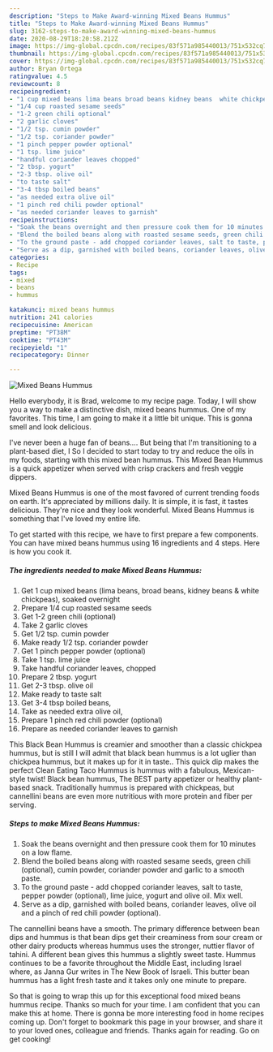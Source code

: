 ```yaml
---
description: "Steps to Make Award-winning Mixed Beans Hummus"
title: "Steps to Make Award-winning Mixed Beans Hummus"
slug: 3162-steps-to-make-award-winning-mixed-beans-hummus
date: 2020-08-29T18:20:58.212Z
image: https://img-global.cpcdn.com/recipes/83f571a985440013/751x532cq70/mixed-beans-hummus-recipe-main-photo.jpg
thumbnail: https://img-global.cpcdn.com/recipes/83f571a985440013/751x532cq70/mixed-beans-hummus-recipe-main-photo.jpg
cover: https://img-global.cpcdn.com/recipes/83f571a985440013/751x532cq70/mixed-beans-hummus-recipe-main-photo.jpg
author: Bryan Ortega
ratingvalue: 4.5
reviewcount: 8
recipeingredient:
- "1 cup mixed beans lima beans broad beans kidney beans  white chickpeas soaked overnight"
- "1/4 cup roasted sesame seeds"
- "1-2 green chili optional"
- "2 garlic cloves"
- "1/2 tsp. cumin powder"
- "1/2 tsp. coriander powder"
- "1 pinch pepper powder optional"
- "1 tsp. lime juice"
- "handful coriander leaves chopped"
- "2 tbsp. yogurt"
- "2-3 tbsp. olive oil"
- "to taste salt"
- "3-4 tbsp boiled beans"
- "as needed extra olive oil"
- "1 pinch red chili powder optional"
- "as needed coriander leaves to garnish"
recipeinstructions:
- "Soak the beans overnight and then pressure cook them for 10 minutes on a low flame."
- "Blend the boiled beans along with roasted sesame seeds, green chili (optional), cumin powder, coriander powder and garlic to a smooth paste."
- "To the ground paste - add chopped coriander leaves, salt to taste, pepper powder (optional), lime juice, yogurt and olive oil. Mix well."
- "Serve as a dip, garnished with boiled beans, coriander leaves, olive oil and a pinch of red chili powder (optional)."
categories:
- Recipe
tags:
- mixed
- beans
- hummus

katakunci: mixed beans hummus 
nutrition: 241 calories
recipecuisine: American
preptime: "PT38M"
cooktime: "PT43M"
recipeyield: "1"
recipecategory: Dinner

---
```



![Mixed Beans Hummus](https://img-global.cpcdn.com/recipes/83f571a985440013/751x532cq70/mixed-beans-hummus-recipe-main-photo.jpg)

Hello everybody, it is Brad, welcome to my recipe page. Today, I will show you a way to make a distinctive dish, mixed beans hummus. One of my favorites. This time, I am going to make it a little bit unique. This is gonna smell and look delicious.

I&#39;ve never been a huge fan of beans…. But being that I&#39;m transitioning to a plant-based diet, I So I decided to start today to try and reduce the oils in my foods, starting with this mixed bean hummus. This Mixed Bean Hummus is a quick appetizer when served with crisp crackers and fresh veggie dippers.

Mixed Beans Hummus is one of the most favored of current trending foods on earth. It's appreciated by millions daily. It is simple, it is fast, it tastes delicious. They're nice and they look wonderful. Mixed Beans Hummus is something that I've loved my entire life.


To get started with this recipe, we have to first prepare a few components. You can have mixed beans hummus using 16 ingredients and 4 steps. Here is how you cook it.

<!--inarticleads1-->

##### The ingredients needed to make Mixed Beans Hummus:

1. Get 1 cup mixed beans (lima beans, broad beans, kidney beans &amp; white chickpeas), soaked overnight
1. Prepare 1/4 cup roasted sesame seeds
1. Get 1-2 green chili (optional)
1. Take 2 garlic cloves
1. Get 1/2 tsp. cumin powder
1. Make ready 1/2 tsp. coriander powder
1. Get 1 pinch pepper powder (optional)
1. Take 1 tsp. lime juice
1. Take handful coriander leaves, chopped
1. Prepare 2 tbsp. yogurt
1. Get 2-3 tbsp. olive oil
1. Make ready to taste salt
1. Get 3-4 tbsp boiled beans,
1. Take as needed extra olive oil,
1. Prepare 1 pinch red chili powder (optional)
1. Prepare as needed coriander leaves to garnish


This Black Bean Hummus is creamier and smoother than a classic chickpea hummus, but is still I will admit that black bean hummus is a lot uglier than chickpea hummus, but it makes up for it in taste.. This quick dip makes the perfect Clean Eating Taco Hummus is hummus with a fabulous, Mexican-style twist! Black bean hummus, The BEST party appetizer or healthy plant-based snack. Traditionally hummus is prepared with chickpeas, but cannellini beans are even more nutritious with more protein and fiber per serving. 

<!--inarticleads2-->

##### Steps to make Mixed Beans Hummus:

1. Soak the beans overnight and then pressure cook them for 10 minutes on a low flame.
1. Blend the boiled beans along with roasted sesame seeds, green chili (optional), cumin powder, coriander powder and garlic to a smooth paste.
1. To the ground paste - add chopped coriander leaves, salt to taste, pepper powder (optional), lime juice, yogurt and olive oil. Mix well.
1. Serve as a dip, garnished with boiled beans, coriander leaves, olive oil and a pinch of red chili powder (optional).


The cannellini beans have a smooth. The primary difference between bean dips and hummus is that bean dips get their creaminess from sour cream or other dairy products whereas hummus uses the stronger, nuttier flavor of tahini. A different bean gives this hummus a slightly sweet taste. Hummus continues to be a favorite throughout the Middle East, including Israel where, as Janna Gur writes in The New Book of Israeli. This butter bean hummus has a light fresh taste and it takes only one minute to prepare. 

So that is going to wrap this up for this exceptional food mixed beans hummus recipe. Thanks so much for your time. I am confident that you can make this at home. There is gonna be more interesting food in home recipes coming up. Don't forget to bookmark this page in your browser, and share it to your loved ones, colleague and friends. Thanks again for reading. Go on get cooking!
